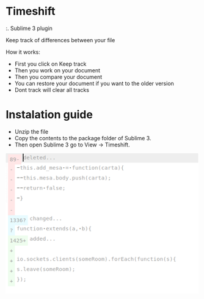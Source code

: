 # Timeshift

:. Sublime 3 plugin

Keep track of differences between your file

How it works:
- First you click on Keep track
- Then you work on your document
- Then you compare your document
- You can restore your document if you want to the older version
- Dont track will clear all tracks


# Instalation guide

- Unzip the file
- Copy the contents to the package folder of Sublime 3.
- Then open Sublime 3 go to View -> Timeshift.

![alt text](https://raw.githubusercontent.com/andredla/Timeshift/master/Timeshift.png)
